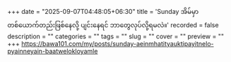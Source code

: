 +++
date = "2025-09-07T04:48:05+06:30"
title = 'Sunday အိမ်မှာတစ်ယောက်တည်းဖြစ်နေလို့ ပျင်းနေရင် ဘာတွေလုပ်လို့ရမလဲ။'
recorded = false
description = ""
categories = ""
tags = ""
slug = ""
cover = ""
preview = ""
+++
https://bawa101.com/my/posts/sunday-aeinmhatityauktipayitnelo-pyainneyain-baatwelokloyamle